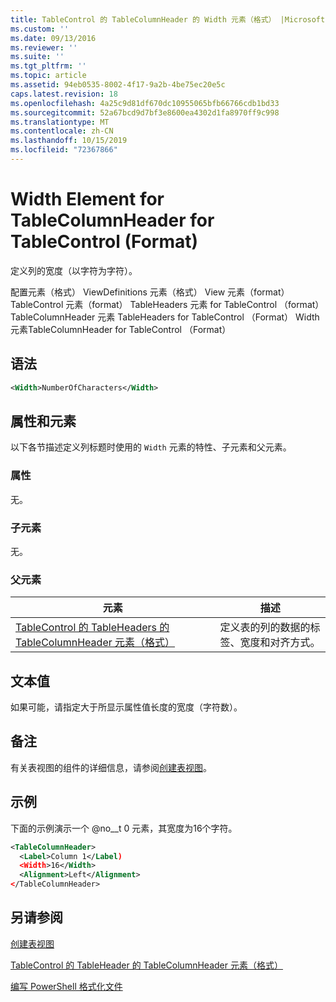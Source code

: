 ```yaml
---
title: TableControl 的 TableColumnHeader 的 Width 元素（格式） |Microsoft Docs
ms.custom: ''
ms.date: 09/13/2016
ms.reviewer: ''
ms.suite: ''
ms.tgt_pltfrm: ''
ms.topic: article
ms.assetid: 94eb0535-8002-4f17-9a2b-4be75ec20e5c
caps.latest.revision: 18
ms.openlocfilehash: 4a25c9d81df670dc10955065bfb66766cdb1bd33
ms.sourcegitcommit: 52a67bcd9d7bf3e8600ea4302d1fa8970ff9c998
ms.translationtype: MT
ms.contentlocale: zh-CN
ms.lasthandoff: 10/15/2019
ms.locfileid: "72367866"
---
```

# <a name="width-element-for-tablecolumnheader-for-tablecontrol-format"></a>Width Element for TableColumnHeader for TableControl (Format)

定义列的宽度（以字符为字符）。

配置元素（格式） ViewDefinitions 元素（格式） View 元素（format） TableControl 元素（format） TableHeaders 元素 for TableControl （format） TableColumnHeader 元素 TableHeaders for TableControl （Format） Width 元素TableColumnHeader for TableControl （Format）

## <a name="syntax"></a>语法

```xml
<Width>NumberOfCharacters</Width>
```

## <a name="attributes-and-elements"></a>属性和元素

以下各节描述定义列标题时使用的 `Width` 元素的特性、子元素和父元素。

### <a name="attributes"></a>属性

无。

### <a name="child-elements"></a>子元素

无。

### <a name="parent-elements"></a>父元素

|元素|描述|
|-------------|-----------------|
|[TableControl 的 TableHeaders 的 TableColumnHeader 元素（格式）](./tablecolumnheader-element-format.md)|定义表的列的数据的标签、宽度和对齐方式。|

## <a name="text-value"></a>文本值

如果可能，请指定大于所显示属性值长度的宽度（字符数）。

## <a name="remarks"></a>备注

有关表视图的组件的详细信息，请参阅[创建表视图](./creating-a-table-view.md)。

## <a name="example"></a>示例

下面的示例演示一个 @no__t 0 元素，其宽度为16个字符。

```xml
<TableColumnHeader>
  <Label>Column 1</Label)
  <Width>16</Width>
  <Alignment>Left</Alignment>
</TableColumnHeader>
```

## <a name="see-also"></a>另请参阅

[创建表视图](./creating-a-table-view.md)

[TableControl 的 TableHeader 的 TableColumnHeader 元素（格式）](./tablecolumnheader-element-format.md)

[编写 PowerShell 格式化文件](./writing-a-powershell-formatting-file.md)
